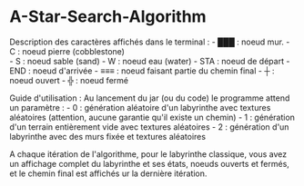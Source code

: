 # A-Star-Search-Algorithm

Description des caractères affichés dans le terminal :
    - ███ : noeud mur. 
    - C : noeud pierre (cobblestone)  
    - S : noeud sable (sand)
    - W : noeud eau (water)
    - STA : noeud de départ
    - END : noeud d'arrivée
    - ≡≡≡ : noeud faisant partie du chemin final
    -  ┼ : noeud ouvert
    -  ╬ : noeud fermé

Guide d'utilisation :
    Au lancement du jar (ou du code) le programme attend un paramètre :
    - 0 : génération aléatoire d'un labyrinthe avec textures aléatoires (attention, aucune garantie qu'il existe un chemin)
    - 1 : génération d'un terrain entièrement vide avec textures aléatoires
    - 2 : génération d'un labyrinthe avec des murs fixée et textures aléatoires

A chaque itération de l'algorithme, pour le labyrinthe classique, vous avez un affichage complet du labyrinthe et ses états, noeuds ouverts et fermés, et le chemin final est affichés ur la dernière itération.
